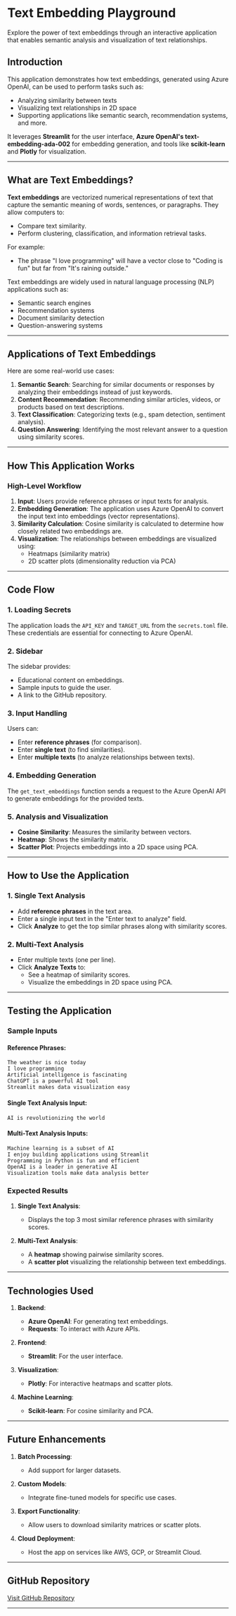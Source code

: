 # **Text Embedding Playground**

Explore the power of text embeddings through an interactive application that enables semantic analysis and visualization of text relationships.

## **Introduction**

This application demonstrates how text embeddings, generated using Azure OpenAI, can be used to perform tasks such as:
- Analyzing similarity between texts
- Visualizing text relationships in 2D space
- Supporting applications like semantic search, recommendation systems, and more.

It leverages **Streamlit** for the user interface, **Azure OpenAI's text-embedding-ada-002** for embedding generation, and tools like **scikit-learn** and **Plotly** for visualization.

---

## **What are Text Embeddings?**

**Text embeddings** are vectorized numerical representations of text that capture the semantic meaning of words, sentences, or paragraphs. They allow computers to:
- Compare text similarity.
- Perform clustering, classification, and information retrieval tasks.

For example:
- The phrase "I love programming" will have a vector close to "Coding is fun" but far from "It's raining outside."

Text embeddings are widely used in natural language processing (NLP) applications such as:
- Semantic search engines
- Recommendation systems
- Document similarity detection
- Question-answering systems

---

## **Applications of Text Embeddings**

Here are some real-world use cases:

1. **Semantic Search**: Searching for similar documents or responses by analyzing their embeddings instead of just keywords.
2. **Content Recommendation**: Recommending similar articles, videos, or products based on text descriptions.
3. **Text Classification**: Categorizing texts (e.g., spam detection, sentiment analysis).
4. **Question Answering**: Identifying the most relevant answer to a question using similarity scores.

---

## **How This Application Works**

### **High-Level Workflow**
1. **Input**: Users provide reference phrases or input texts for analysis.
2. **Embedding Generation**: The application uses Azure OpenAI to convert the input text into embeddings (vector representations).
3. **Similarity Calculation**: Cosine similarity is calculated to determine how closely related two embeddings are.
4. **Visualization**: The relationships between embeddings are visualized using:
   - Heatmaps (similarity matrix)
   - 2D scatter plots (dimensionality reduction via PCA)

---

## **Code Flow**

### **1. Loading Secrets**
The application loads the `API_KEY` and `TARGET_URL` from the `secrets.toml` file. These credentials are essential for connecting to Azure OpenAI.

### **2. Sidebar**
The sidebar provides:
- Educational content on embeddings.
- Sample inputs to guide the user.
- A link to the GitHub repository.

### **3. Input Handling**
Users can:
- Enter **reference phrases** (for comparison).
- Enter **single text** (to find similarities).
- Enter **multiple texts** (to analyze relationships between texts).

### **4. Embedding Generation**
The `get_text_embeddings` function sends a request to the Azure OpenAI API to generate embeddings for the provided texts.

### **5. Analysis and Visualization**
- **Cosine Similarity**: Measures the similarity between vectors.
- **Heatmap**: Shows the similarity matrix.
- **Scatter Plot**: Projects embeddings into a 2D space using PCA.

---

## **How to Use the Application**

### **1. Single Text Analysis**
- Add **reference phrases** in the text area.
- Enter a single input text in the "Enter text to analyze" field.
- Click **Analyze** to get the top similar phrases along with similarity scores.

### **2. Multi-Text Analysis**
- Enter multiple texts (one per line).
- Click **Analyze Texts** to:
  - See a heatmap of similarity scores.
  - Visualize the embeddings in 2D space using PCA.

---

## **Testing the Application**

### **Sample Inputs**
#### **Reference Phrases**:
```
The weather is nice today
I love programming
Artificial intelligence is fascinating
ChatGPT is a powerful AI tool
Streamlit makes data visualization easy
```

#### **Single Text Analysis Input**:
```
AI is revolutionizing the world
```

#### **Multi-Text Analysis Inputs**:
```
Machine learning is a subset of AI
I enjoy building applications using Streamlit
Programming in Python is fun and efficient
OpenAI is a leader in generative AI
Visualization tools make data analysis better
```

### **Expected Results**
1. **Single Text Analysis**:
   - Displays the top 3 most similar reference phrases with similarity scores.

2. **Multi-Text Analysis**:
   - A **heatmap** showing pairwise similarity scores.
   - A **scatter plot** visualizing the relationship between text embeddings.

---

## **Technologies Used**

1. **Backend**:
   - **Azure OpenAI**: For generating text embeddings.
   - **Requests**: To interact with Azure APIs.

2. **Frontend**:
   - **Streamlit**: For the user interface.

3. **Visualization**:
   - **Plotly**: For interactive heatmaps and scatter plots.

4. **Machine Learning**:
   - **Scikit-learn**: For cosine similarity and PCA.

---

## **Future Enhancements**

1. **Batch Processing**:
   - Add support for larger datasets.

2. **Custom Models**:
   - Integrate fine-tuned models for specific use cases.

3. **Export Functionality**:
   - Allow users to download similarity matrices or scatter plots.

4. **Cloud Deployment**:
   - Host the app on services like AWS, GCP, or Streamlit Cloud.

---

## **GitHub Repository**

[Visit GitHub Repository](https://github.com/your-repo-name)

---
